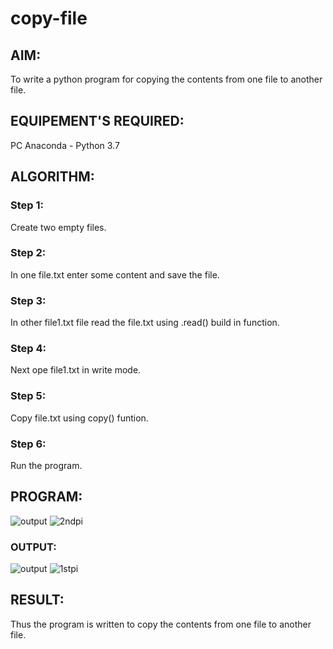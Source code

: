 # copy-file
## AIM:
To write a python program for copying the contents from one file to another file.
## EQUIPEMENT'S REQUIRED: 
PC
Anaconda - Python 3.7
## ALGORITHM: 
### Step 1:
Create two empty files.
### Step 2: 
In one file.txt enter some content and save the file.
### Step 3: 
In other file1.txt file read the file.txt using .read() build in function.
### Step 4:  
Next ope file1.txt in write mode.
### Step 5: 
Copy file.txt using copy() funtion.
### Step 6: 
Run the program.
## PROGRAM:
![output](./2ndpi.jpeg)
![2ndpi](https://user-images.githubusercontent.com/94386222/153752415-5762f459-e1f2-46db-b56c-428efbf5350d.jpeg)

### OUTPUT:
![output](./1stpi.jpeg)
![1stpi](https://user-images.githubusercontent.com/94386222/153752462-7f546550-33e1-46c4-be64-ba36f4d623f6.jpeg)



## RESULT:
Thus the program is written to copy the contents from one file to another file.
